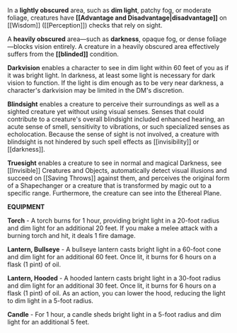 In a **lightly obscured** area, such as **dim light**, patchy fog, or moderate foliage, creatures have **[[Advantage and Disadvantage|disadvantage]]** on [[Wisdom]] ([[Perception]]) checks that rely on sight.

A **heavily obscured** area—such as **darkness**, opaque fog, or dense foliage—blocks vision entirely. A creature in a heavily obscured area effectively suffers from the **[[blinded]]** condition.

**Darkvision** enables a character to see in dim light within 60 feet of you as if it was bright light. In darkness, at least some light is necessary for dark vision to function. If the light is dim enough as to be very near darkness, a character's darkvision may be limited in the DM's discretion.

**Blindsight** enables a creature to perceive their surroundings as well as a sighted creature yet without using visual senses. Senses that could contribute to a creature's overall blindsight included enhanced hearing, an acute sense of smell, sensitivity to vibrations, or such specialized senses as echolocation. Because the sense of sight is not involved, a creature with blindsight is not hindered by such spell effects as [[invisibility]] or [[darkness]].

**Truesight** enables a creature to see in normal and magical Darkness, see [[Invisible]] Creatures and Objects, automatically detect visual illusions and succeed on [[Saving Throws]] against them, and perceives the original form of a Shapechanger or a creature that is transformed by magic out to a specific range. Furthermore, the creature can see into the Ethereal Plane.


**EQUIPMENT**

**Torch** - A torch burns for 1 hour, providing bright light in a 20-foot radius and dim light for an additional 20 feet. If you make a melee attack with a burning torch and hit, it deals 1 fire damage.

**Lantern, Bullseye** - A bullseye lantern casts bright light in a 60-foot cone and dim light for an additional 60 feet. Once lit, it burns for 6 hours on a flask (1 pint) of oil.

**Lantern, Hooded** - A hooded lantern casts bright light in a 30-foot radius and dim light for an additional 30 feet. Once lit, it burns for 6 hours on a flask (1 pint) of oil. As an action, you can lower the hood, reducing the light to dim light in a 5-foot radius.

**Candle** - For 1 hour, a candle sheds bright light in a 5-foot radius and dim light for an additional 5 feet.


